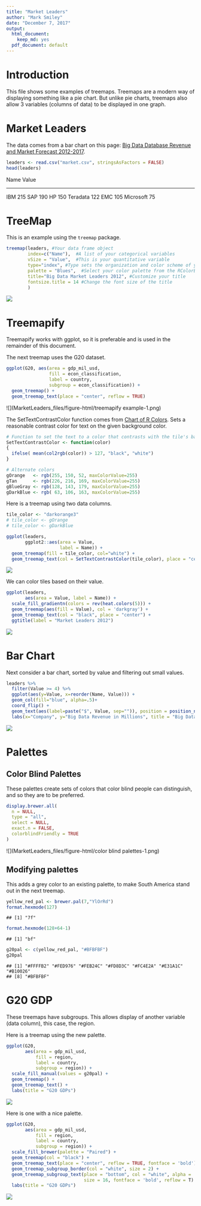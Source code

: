 ```yaml
---
title: "Market Leaders"
author: "Mark Smiley"
date: "December 7, 2017"
output:
  html_document: 
    keep_md: yes
  pdf_document: default
---
```




# Introduction

This file shows some examples of treemaps. Treemaps are a modern way of displaying something like a pie chart. But unlike pie charts, treemaps also allow 3 variables (columns of data) to be displayed in one graph.

# Market Leaders

The data comes from a bar chart on this page: 
[Big Data Database Revenue and Market Forecast 2012-2017](http://wikibon.org/wiki/v/Big_Data_Database_Revenue_and_Market_Forecast_2012-2017).



```r
leaders <- read.csv("market.csv", stringsAsFactors = FALSE)
head(leaders)
```



Name         Value
----------  ------
IBM            215
SAP            190
HP             150
Teradata       122
EMC            105
Microsoft       75

# TreeMap

This is an example using the `treemap` package.


```r
treemap(leaders, #Your data frame object
        index=c("Name"),  #A list of your categorical variables
        vSize = "Value",  #This is your quantitative variable
        type="index", #Type sets the organization and color scheme of your treemap
        palette = "Blues",  #Select your color palette from the RColorBrewer presets or make your own.
        title="Big Data Market Leaders 2012", #Customize your title
        fontsize.title = 14 #Change the font size of the title
        )
```

![](MarketLeaders_files/figure-html/unnamed-chunk-2-1.png)<!-- -->


# Treemapify

Treemapify works with ggplot, so it is preferable and is used in the remainder of this document.

The next treemap uses the G20 dataset.


```r
ggplot(G20, aes(area = gdp_mil_usd, 
                fill = econ_classification, 
                label = country,
                subgroup = econ_classification)) +
  geom_treemap() +
  geom_treemap_text(place = "center", reflow = TRUE)
```

![](MarketLeaders_files/figure-html/treemapify example-1.png)<!-- -->

The SetTextContrastColor function comes from [Chart of R Colors](http://research.stowers.org/mcm/efg/R/Color/Chart/).
Sets a reasonable contrast color for text on the given background color.


```r
# Function to set the text to a color that contrasts with the tile's background
SetTextContrastColor <- function(color)
{
  ifelse( mean(col2rgb(color)) > 127, "black", "white")
}

# Alternate colors
gOrange   <- rgb(255, 150, 52, maxColorValue=255)
gTan      <- rgb(226, 216, 169, maxColorValue=255)
gBlueGray <- rgb(128, 143, 179, maxColorValue=255)
gDarkBlue <- rgb( 63, 106, 163, maxColorValue=255)
```

Here is a treemap using two data columns.


```r
tile_color <- "darkorange3"
# tile_color <- gOrange
# tile_color <- gDarkBlue

ggplot(leaders,
       ggplot2::aes(area = Value, 
                    label = Name)) +
  geom_treemap(fill = tile_color, col="white") +
  geom_treemap_text(col = SetTextContrastColor(tile_color), place = "centre")
```

![](MarketLeaders_files/figure-html/treemap1-1.png)<!-- -->

We can color tiles based on their value.


```r
ggplot(leaders,
       aes(area = Value, label = Name)) +
  scale_fill_gradientn(colors = rev(heat.colors(5))) +
  geom_treemap(aes(fill = Value), col = 'darkgray') +
  geom_treemap_text(col = "black", place = "center") +
  ggtitle(label = "Market Leaders 2012")
```

![](MarketLeaders_files/figure-html/treemap2-1.png)<!-- -->



# Bar Chart

Next consider a bar chart, sorted by value and filtering out small values.


```r
leaders %>%
  filter(Value >= 4) %>%  
  ggplot(aes(y=Value, x=reorder(Name, Value))) +
  geom_col(fill="blue", alpha=.5)+
  coord_flip() +
  geom_text(aes(label=paste("$", Value, sep="")), position = position_nudge(y=8)) +
  labs(x="Company", y="Big Data Revenue in Millions", title = "Big Data Market Leaders 2012")
```

![](MarketLeaders_files/figure-html/bar1-1.png)<!-- -->

# Palettes

## Color Blind Palettes

These palettes create sets of colors that color blind people can distinguish, and so they are to be preferred.


```r
display.brewer.all(
  n = NULL,
  type = "all",
  select = NULL,
  exact.n = FALSE,
  colorblindFriendly = TRUE
)
```

![](MarketLeaders_files/figure-html/color blind palettes-1.png)<!-- -->


## Modifying palettes

This adds a grey color to an existing palette, to make South America stand out in the next treemap.


```r
yellow_red_pal <- brewer.pal(7,"YlOrRd")
format.hexmode(127)
```

```
## [1] "7f"
```

```r
format.hexmode(128+64-1)
```

```
## [1] "bf"
```

```r
g20pal <- c(yellow_red_pal, "#BFBFBF")
g20pal
```

```
## [1] "#FFFFB2" "#FED976" "#FEB24C" "#FD8D3C" "#FC4E2A" "#E31A1C" "#B10026"
## [8] "#BFBFBF"
```

# G20 GDP


These treemaps have subgroups. This allows display of another variable (data column), this case, the region.

Here is a treemap using the new palette.


```r
ggplot(G20,
       aes(area = gdp_mil_usd, 
           fill = region, 
           label = country,
           subgroup = region)) +
  scale_fill_manual(values = g20pal) +
  geom_treemap() +
  geom_treemap_text() +
  labs(title = "G20 GDPs")
```

![](MarketLeaders_files/figure-html/treemapify_modified_palette-1.png)<!-- -->

Here is one with a nice palette.


```r
ggplot(G20,
       aes(area = gdp_mil_usd, 
           fill = region, 
           label = country,
           subgroup = region)) +
  scale_fill_brewer(palette = "Paired") +
  geom_treemap(col = "black") +
  geom_treemap_text(place = "center", reflow = TRUE, fontface = 'bold') +
  geom_treemap_subgroup_border(col = "white", size = 2) +
  geom_treemap_subgroup_text(place = "bottom", col = "white", alpha = .8, 
                             size = 16, fontface = 'bold', reflow = T) +
  labs(title = "G20 GDPs")
```

![](MarketLeaders_files/figure-html/treemapify_g20-1.png)<!-- -->
